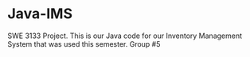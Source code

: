# Java-IMS
SWE 3133 Project. This is our Java code for our Inventory Management System that was used this semester. Group #5
